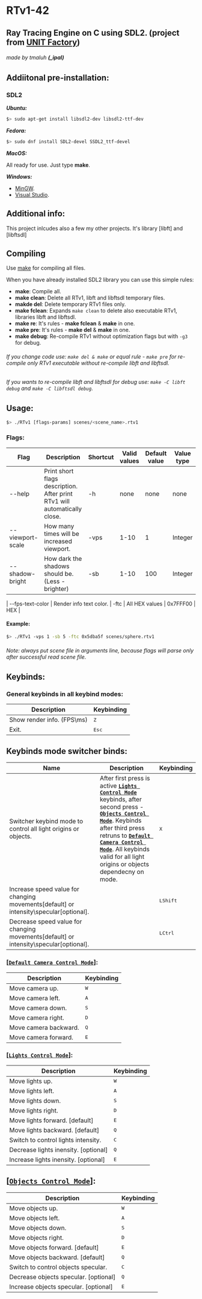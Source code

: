 # RTv1-42
## Ray Tracing Engine on C using SDL2. (project from [UNIT Factory](https://unit.ua/en/))
###### made by tmaluh __(\_ipal)__

## Addiitonal pre-installation:

### SDL2

__*Ubuntu:*__

```bash
$> sudo apt-get install libsdl2-dev libsdl2-ttf-dev
```

__*Fedora:*__

```bash
$> sudo dnf install SDL2-devel SSDL2_ttf-devel
```

__*MacOS:*__

All ready for use. Just type **make**.

__*Windows:*__

- [MinGW](http://lazyfoo.net/tutorials/SDL/01_hello_SDL/windows/mingw/index.php).
- [Visual Studio](http://lazyfoo.net/tutorials/SDL/01_hello_SDL/windows/msvsnet2010u/index.php).

## Additional info:
This project inlcudes also a few my other projects. It's library [libft] and [libftsdl]

## Compiling

Use [make](https://en.wikipedia.org/wiki/Makefile) for compiling all files.

When you have already installed SDL2 library you can use this simple rules:
- **make**: Compile all.
- **make clean**: Delete all RTv1, libft and libftsdl temporary files.
- **makde del**: Delete temporary RTv1 files only.
- **make fclean**: Expands `make clean` to delete also executable RTv1, libraries libft and libftsdl.
- **make re**: It's rules - **make fclean** & **make** in one.
- **make pre**: It's rules - **make del** & **make** in one.
- **make debug**: Re-compile RTv1 without optimization flags but with `-g3` for debug.
###### If you change code use: `make del & make` or equal rule - `make pre` for re-compile only RTv1 executable without re-compile libft and libftsdl.
###### If you wants to re-compile libft and libftsdl for debug use: `make -C libft debug` and `make -C libftsdl debug`.

## Usage:

```bash
$> ./RTv1 [flags-params] scenes/<scene_name>.rtv1
```
### Flags:

| Flag             | Description                                                               | Shortcut | Valid values | Default value | Value type |
| ---------------- | ------------------------------------------------------------------------- | -------- | ------------ | ------------- | ---------- |
| --help           | Print short flags description. After print RTv1 will automatically close. | -h       | none         | none          | none       |
| --viewport-scale | How many times will be increased viewport.                                | -vps     | 1-10         | 1             | Integer    |
| --shadow-bright  | How dark the shadows should be. (Less - brighter)                         | -sb      | 1-10         | 100           | Integer    |  | --help | Print short flags description. After print RTv1 will automaticly close. | -h | none | none | none |

| --fps-text-color | Render info text color.                                                   | -ftc     | All HEX values | 0x7FFF00      | HEX        |
#### Example:
```bash
$> ./RTv1 -vps 1 -sb 5 -ftc 0x5dba5f scenes/sphere.rtv1
```
###### Note: always put scene file in arguments line, because flags will parse only after successful read scene file.

## Keybinds:

### General keybinds in all keybind modes:
| Description                | Keybinding     |
| -------------------------- | -------------- |
| Show render info. (FPS\ms) | <kbd>Z</kbd>   |
| Exit.                      | <kbd>Esc</kbd> |

## Keybinds mode switcher binds:
| Name                                                                                  | Description                                                                                                                                                                                                                                                                                | Keybinding        |
| ------------------------------------------------------------------------------------- | ------------------------------------------------------------------------------------------------------------------------------------------------------------------------------------------------------------------------------------------------------------------------------------------ | ----------------- |
| Switcher keybind mode to control all light origins or objects.                        | After first press is active [__`Lights Control Mode`__](#lcm) keybinds, after second press - [__`Objects Control Mode`__](#ocm). Keybinds after third press retruns to [__`Default Camera Control Mode`__](#dccm). All keybinds valid for all light origins or objects dependecny on mode. | <kbd>X</kbd>      |
| Increase speed value for changing movements[default] or intensity\specular[optional]. |                                                                                                                                                                                                                                                                                            | <kbd>LShift</kbd> |
| Decrease speed value for changing movements[default] or intensity\specular[optional]. |                                                                                                                                                                                                                                                                                            | <kbd>LCtrl</kbd>  |

### [[__`Default Camera Control Mode`__](#dccm)]:
| Description           | Keybinding   |
| --------------------- | ------------ |
| Move camera up.       | <kbd>W</kbd> |
| Move camera left.     | <kbd>A</kbd> |
| Move camera down.     | <kbd>S</kbd> |
| Move camera right.    | <kbd>D</kbd> |
| Move camera backward. | <kbd>Q</kbd> |
| Move camera forward.  | <kbd>E</kbd> |

### [[__`Lights Control Mode`__](#lcm)]:
| Description                          | Keybinding   |
| ------------------------------------ | ------------ |
| Move lights up.                      | <kbd>W</kbd> |
| Move lights left.                    | <kbd>A</kbd> |
| Move lights down.                    | <kbd>S</kbd> |
| Move lights right.                   | <kbd>D</kbd> |
| Move lights forward.  [default]      | <kbd>E</kbd> |
| Move lights backward. [default]      | <kbd>Q</kbd> |
| Switch to control lights intensity.  | <kbd>C</kbd> |
| Decrease lights inensity. [optional] | <kbd>Q</kbd> |
| Increase lights inensity. [optional] | <kbd>E</kbd> |
## [[__`Objects Control Mode`__](#ocm)]:
| Description                           | Keybinding   |
| ------------------------------------- | ------------ |
| Move objects up.                      | <kbd>W</kbd> |
| Move objects left.                    | <kbd>A</kbd> |
| Move objects down.                    | <kbd>S</kbd> |
| Move objects right.                   | <kbd>D</kbd> |
| Move objects forward.  [default]      | <kbd>E</kbd> |
| Move objects backward. [default]      | <kbd>Q</kbd> |
| Switch to control objects specular.   | <kbd>C</kbd> |
| Decrease objects specular. [optional] | <kbd>Q</kbd> |
| Increase objects specular. [optional] | <kbd>E</kbd> |